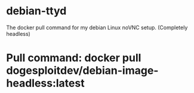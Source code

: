 # debian-ttyd
The docker pull command for my debian Linux noVNC setup. (Completely headless)


# Pull command: docker pull dogesploitdev/debian-image-headless:latest
